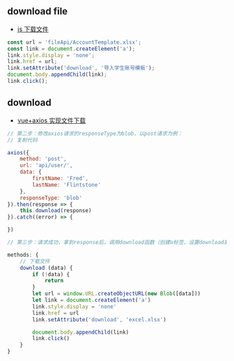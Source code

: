## download file

-   [js 下载文件](https://segmentfault.com/q/1010000007028824)

```js
const url = 'fileApi/AccountTemplate.xlsx';
const link = document.createElement('a');
link.style.display = 'none';
link.href = url;
link.setAttribute('download', '导入学生账号模板');
document.body.appendChild(link);
link.click();
```

## download

-   [vue+axios 实现文件下载](https://blog.csdn.net/qq_32340877/article/details/79864462)

```js
// 第二步：修改axios请求的responseType为blob，以post请求为例：
// 复制代码

axios({
    method: 'post',
    url: 'api/user/',
    data: {
        firstName: 'Fred',
        lastName: 'Flintstone'
    },
    responseType: 'blob'
}).then(response => {
    this.download(response)
}).catch((error) => {

})

// 第三步：请求成功，拿到response后，调用download函数（创建a标签，设置download属性，插入到文档中并click）

methods: {
    // 下载文件
    download (data) {
        if (!data) {
            return
        }
        let url = window.URL.createObjectURL(new Blob([data]))
        let link = document.createElement('a')
        link.style.display = 'none'
        link.href = url
        link.setAttribute('download', 'excel.xlsx')

        document.body.appendChild(link)
        link.click()
    }
}
```
